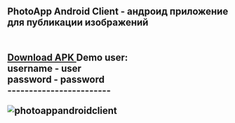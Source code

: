 <h2>PhotoApp Android Client - андроид приложение для публикации изображений<h2>
<br>
<a href="https://github.com/tuxby/PhotoAppAndroidClient/releases/tag/PhotoAppAndroidClient"> Download APK </a>
<span>
Demo user:<br>
username - user<br>
password - password<br>
</span>
  ------------------------

![photoappandroidclient](https://user-images.githubusercontent.com/87657613/235104080-9f01f14f-771e-4e15-8ae7-f641f10f458b.png)
